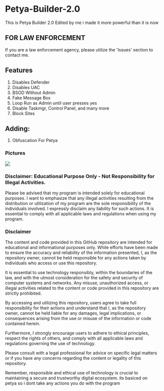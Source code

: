 # Petya-Builder-2.0
This is Petya Builder 2.0 Edited by me i made it more powerful than it is now

## FOR LAW ENFORCEMENT
If you are a law enforcement agency, please utilize the 'Issues' section to contact me.

## Features
1. Disables Defender
2. Disables UAC
3. BSOD Without Admin
4. Fake Message Box
5. Loop Run as Admin until user presses yes
6. Disable Taskmgr, Control Panel, and many more
7. Block Sites

## Adding:
1. Obfuscation For Petya

### Pictures
![](https://files.catbox.moe/baiflk.png)

### Disclaimer: Educational Purpose Only - Not Responsibility for Illegal Activities.
Please be advised that my program is intended solely for educational purposes. I want to emphasize that any illegal activities resulting from the distribution or utilization of my program are the sole responsibility of the individuals involved. I expressly disclaim any liability for such actions. It is essential to comply with all applicable laws and regulations when using my program.

### Disclaimer
The content and code provided in this GitHub repository are intended for educational and informational purposes only. While efforts have been made to ensure the accuracy and reliability of the information presented, I, as the repository owner, cannot be held responsible for any actions taken by individuals who access or use this repository.

It is essential to use technology responsibly, within the boundaries of the law, and with the utmost consideration for the safety and security of computer systems and networks. Any misuse, unauthorized access, or illegal activities related to the content or code provided in this repository are strictly prohibited.

By accessing and utilizing this repository, users agree to take full responsibility for their actions and understand that I, as the repository owner, cannot be held liable for any damages, legal implications, or consequences arising from the use or misuse of the information or code contained herein.

Furthermore, I strongly encourage users to adhere to ethical principles, respect the rights of others, and comply with all applicable laws and regulations governing the use of technology.

Please consult with a legal professional for advice on specific legal matters or if you have any concerns regarding the content or legality of this repository.

Remember, responsible and ethical use of technology is crucial to maintaining a secure and trustworthy digital ecosystem.
its basiced on petya so i dont take any actions you do with the program
